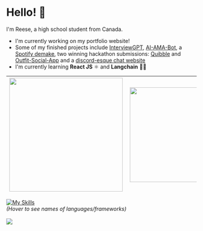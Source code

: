 # Hello! 👋
I'm Reese, a high school student from Canada.

- I'm currently working on my portfolio website!
- Some of my finished projects include [InterviewGPT](https://github.com/interviewgpt), [AI-AMA-Bot](https://github.com/r-chong/GPT-AMA-Bot), a [Spotify demake](https://github.com/r-chong/spotty), two winning hackathon submissions: [Quibble](https://devpost.com/software/quibble-g4tmov) and [Outfit-Social-App](https://devpost.com/software/outfit-social-app) and a [discord-esque chat website](https://github.com/r-chong/chat)
- I'm currently learning **React JS** ⚛️ and **Langchain** 🦜🔗

|[<img align="left" src="https://github-readme-stats.vercel.app/api?username=r-chong&show_icons=true&count_private=true&hide_border=true&theme=github_dark" width="300" />](#)|[<img align="left" src="https://github-readme-stats.vercel.app/api/top-langs/?username=r-chong&hide_border=true&layout=compact&theme=github_dark" width="250"/>](#)
|---|---|

[![My Skills](https://skillicons.dev/icons?i=html,css,js,git,react,nodejs,express,tailwind,python,raspberrypi,java,firebase&perline=18)](https://github.com/r-chong "HTML, CSS, JavaScript, Git, React JS, Node JS, Express JS, Tailwind, Python, Raspberry Pi, Java, Firebase")
<br>
*(Hover to see names of languages/frameworks)*
<br><br>
<img src="https://komarev.com/ghpvc/?username=r-chong"/>
